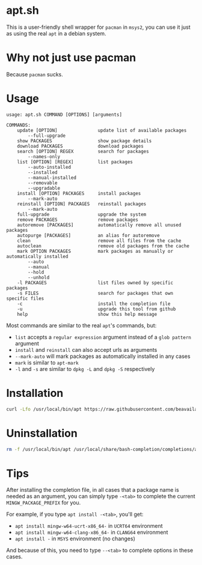 # apt.sh
This is a user-friendly shell wrapper for `pacman` in `msys2`, you can use it just as using the real `apt` in a debian system.

# Why not just use pacman
Because `pacman` sucks.

# Usage
```
usage: apt.sh COMMAND [OPTIONS] [arguments]

COMMANDS:
    update [OPTION]               update list of available packages
        --full-upgrade
    show PACKAGES                 show package details
    download PACKAGES             download packages
    search [OPTION] REGEX         search for packages
        --names-only
    list [OPTION] [REGEX]         list packages
        --auto-installed
        --installed
        --manual-installed
        --removable
        --upgradable
    install [OPTION] PACKAGES     install packages
        --mark-auto
    reinstall [OPTION] PACKAGES   reinstall packages
        --mark-auto
    full-upgrade                  upgrade the system
    remove PACKAGES               remove packages
    autoremove [PACKAGES]         automatically remove all unused packages
    autopurge [PACKAGES]          an alias for autoremove
    clean                         remove all files from the cache
    autoclean                     remove old packages from the cache
    mark OPTION PACKAGES          mark packages as manually or automatically installed
        --auto
        --manual
        --hold
        --unhold
    -l PACKAGES                   list files owned by specific packages
    -s FILES                      search for packages that own specific files
    -c                            install the completion file
    -u                            upgrade this tool from github
    help                          show this help message
```
Most commands are similar to the real `apt`'s commands, but:
- `list` accepts a `regular expression` argument instead of a `glob pattern` argument
- `install` and `reinstall` can also accept urls as arguments
- `--mark-auto` will mark packages as automatically installed in any cases
- `mark` is similar to `apt-mark`
- `-l` and `-s` are similar to `dpkg -L` and `dpkg -S` respectively

# Installation
```bash
curl -Lfo /usr/local/bin/apt https://raw.githubusercontent.com/beavailable/apt.sh/main/apt.sh
```

# Uninstallation
```bash
rm -f /usr/local/bin/apt /usr/local/share/bash-completion/completions/apt
```

# Tips
After installing the completion file, in all cases that a package name is needed as an argument, you can simply type `-<tab>` to complete the current `MINGW_PACKAGE_PREFIX` for you.

For example, if you type `apt install -<tab>`, you'll get:
- `apt install mingw-w64-ucrt-x86_64-` in `UCRT64` environment
- `apt install mingw-w64-clang-x86_64-` in `CLANG64` environment
- `apt install -` in `MSYS` environment (no changes)

And because of this, you need to type `--<tab>` to complete options in these cases.
